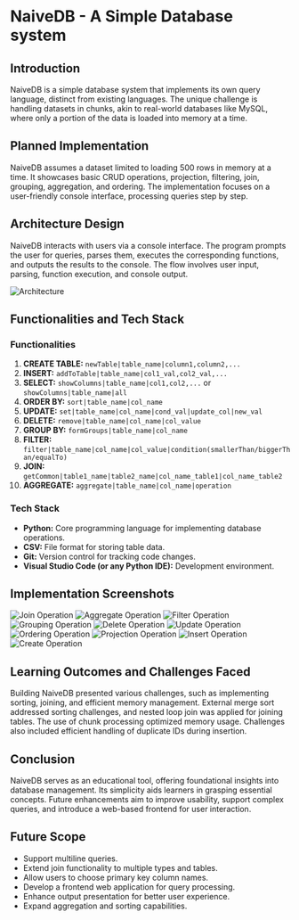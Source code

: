 # NaiveDB - A Simple Database system

## Introduction

NaiveDB is a simple database system that implements its own query language, distinct from existing languages. The unique challenge is handling datasets in chunks, akin to real-world databases like MySQL, where only a portion of the data is loaded into memory at a time.

## Planned Implementation

NaiveDB assumes a dataset limited to loading 500 rows in memory at a time. It showcases basic CRUD operations, projection, filtering, join, grouping, aggregation, and ordering. The implementation focuses on a user-friendly console interface, processing queries step by step.

## Architecture Design

NaiveDB interacts with users via a console interface. The program prompts the user for queries, parses them, executes the corresponding functions, and outputs the results to the console. The flow involves user input, parsing, function execution, and console output.

![Architecture](screenshots/NaiveDB.png)


## Functionalities and Tech Stack

### Functionalities

1. **CREATE TABLE:** `newTable|table_name|column1,column2,...`
2. **INSERT:** `addToTable|table_name|col1_val,col2_val,...`
3. **SELECT:** `showColumns|table_name|col1,col2,...` or `showColumns|table_name|all`
4. **ORDER BY:** `sort|table_name|col_name`
5. **UPDATE:** `set|table_name|col_name|cond_val|update_col|new_val`
6. **DELETE:** `remove|table_name|col_name|col_value`
7. **GROUP BY:** `formGroups|table_name|col_name`
8. **FILTER:** `filter|table_name|col_name|col_value|condition(smallerThan/biggerThan/equalTo)`
9. **JOIN:** `getCommon|table1_name|table2_name|col_name_table1|col_name_table2`
10. **AGGREGATE:** `aggregate|table_name|col_name|operation`

### Tech Stack

- **Python:** Core programming language for implementing database operations.
- **CSV:** File format for storing table data.
- **Git:** Version control for tracking code changes.
- **Visual Studio Code (or any Python IDE):** Development environment.

## Implementation Screenshots

![Join Operation](screenshots/join.png)
![Aggregate Operation](screenshots/aggregate.png)
![Filter Operation](screenshots/filter.png)
![Grouping Operation](screenshots/groupin.png)
![Delete Operation](screenshots/delete.png)
![Update Operation](screenshots/update.png)
![Ordering Operation](screenshots/sort.png)
![Projection Operation](screenshots/select.png)
![Insert Operation](screenshots/insert.png)
![Create Operation](screenshots/create.png)

## Learning Outcomes and Challenges Faced

Building NaiveDB presented various challenges, such as implementing sorting, joining, and efficient memory management. External merge sort addressed sorting challenges, and nested loop join was applied for joining tables. The use of chunk processing optimized memory usage. Challenges also included efficient handling of duplicate IDs during insertion.

## Conclusion

NaiveDB serves as an educational tool, offering foundational insights into database management. Its simplicity aids learners in grasping essential concepts. Future enhancements aim to improve usability, support complex queries, and introduce a web-based frontend for user interaction.

## Future Scope

- Support multiline queries.
- Extend join functionality to multiple types and tables.
- Allow users to choose primary key column names.
- Develop a frontend web application for query processing.
- Enhance output presentation for better user experience.
- Expand aggregation and sorting capabilities.
